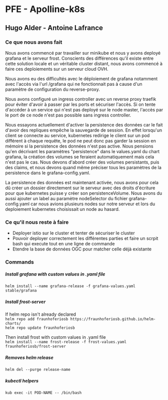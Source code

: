 # PFE - Apolline-k8s
## Hugo Alder - Antoine Lafrance

### Ce que nous avons fait

Nous avons commencé par travailler sur minikube et nous y avons deployé grafana et le serveur frost. Conscients des différences qu'il existe entre cette solution locale et un véritable cluster distant, nous avons commencé à faire ces deploiements sur un serveur cloud OVH. 

Nous avons eu des difficultés avec le déploiement de grafana notamment avec l'accès via l'url /grafana qui ne fonctionnait pas à cause d'un paramètre de configuration du reverse-proxy.

Nous avons configuré un ingress controller avec un reverse proxy traefik pour éviter d'avoir à passer par les ports et sécuriser l'accès. Si on tente d'accéder à un service qui n'est pas deployé sur le node master, l'accès par le port de ce node n'est pas possible sans ingress controller.

Nous essayons actuellement d'activer la persistence des données car le fait d'avoir des repliques empêche la sauvegarde de session. En effet lorsqu'un client se connecte au service, kubernetes redirige le client sur un pod différent à chaque requête, le pod ne peut donc pas garder la session en mémoire si la persistence des données n'est pas active. Nous pensions qu'en décrivant les paramètres "persistence" dans le values.yaml du chart grafana, la création des volumes se feraient automatiquement mais cela n'est pas le cas. Nous devons d'abord créer des volumes persistants, puis des claims, et nous devons quand même préciser tous les paramètres de la persistence dans le grafana-config.yaml.

La persistence des données est maintenant activée, nous avons pour cela dû créer un dossier directement sur le serveur avec des droits d'écriture pour que kubernetes puisse y créer son persistenceVolume. Nous avons du aussi ajouter un label au paramètre nodeSelector du fichier grafana-config.yaml car nous avions plusieurs nodes sur notre serveur et lors du deploiement kubernetes choisissait un node au hasard.

### Ce qu'il nous reste à faire

- Deployer istio sur le cluster et tenter de sécuriser le cluster
- Pouvoir deployer correctement les différentes parties et faire un scrpit bash qui execute tout en une ligne de commande
- Etendre la base de données OGC pour matcher celle déjà existante

### Commands

##### Install grafana with custom values in .yaml file
`helm install --name grafana-release -f grafana-values.yaml stable/grafana`

##### Install frost-server

If helm repo isn't already declared\
`helm repo add fraunhoferiosb https://fraunhoferiosb.github.io/helm-charts/`\
`helm repo update fraunhoferiosb`

Then install frost with custom values in .yaml file\
`helm install --name frost-release -f frost-values.yaml fraunhoferiosb/frost-server`

##### Removes helm release
`helm del --purge release-name`

##### kubectl helpers
`kub exec -it POD-NAME -- /bin/bash`
